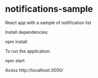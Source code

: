 # notifications-sample
React app with a sample of notification list

Install dependencies:

  npm install
  
To run the application:

  npm start
  
Acess http://localhost:3000/
